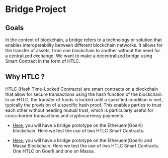 # Bridge Project


## Goals

In the context of blockchain, a bridge refers to a technology or solution that enables interoperability between different blockchain networks. It allows for the transfer of assets, from one blockchain to another without the need for a centralized exchange. We want to make a decentralized bridge using Smart Contract in the form of HTLC.

## Why HTLC ?

HTLC (Hash Time-Locked Contracts) are smart contracts on a blockchain that allow for secure transactions using the hash function of the blockchain. In an HTLC, the transfer of funds is locked until a specified condition is met, typically the provision of a specific hash proof. This enables parties to trust each other without needing mutual trust, which is particularly useful for cross-border transactions and cryptocurrency payments.


- [Here](https://github.com/massalabs/massa-eth-bridge/tree/main/Goerli-Goerli), you will have a bridge prototype on the Etheruem(Goerli) blockchain. Here we test the use of two HTLC Smart Contracts.

- [Here](https://github.com/massalabs/massa-eth-bridge/tree/main/Goerli-Massa), you will have a bridge prototype on the Etheruem(Goerli) and Massa Blockchain. Here we test the use of two HTLC Smart Contracts. One HTLC on Goerli and one on Massa.